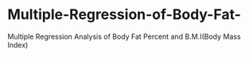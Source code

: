# Multiple-Regression-of-Body-Fat-
Multiple Regression Analysis of Body Fat Percent and B.M.I(Body Mass Index)

